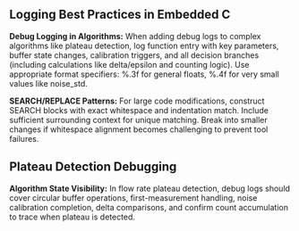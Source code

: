 ## Logging Best Practices in Embedded C
**Debug Logging in Algorithms:** When adding debug logs to complex algorithms like plateau detection, log function entry with key parameters, buffer state changes, calibration triggers, and all decision branches (including calculations like delta/epsilon and counting logic). Use appropriate format specifiers: %.3f for general floats, %.4f for very small values like noise_std.

**SEARCH/REPLACE Patterns:** For large code modifications, construct SEARCH blocks with exact whitespace and indentation match. Include sufficient surrounding context for unique matching. Break into smaller changes if whitespace alignment becomes challenging to prevent tool failures.

## Plateau Detection Debugging
**Algorithm State Visibility:** In flow rate plateau detection, debug logs should cover circular buffer operations, first-measurement handling, noise calibration completion, delta comparisons, and confirm count accumulation to trace when plateau is detected.
